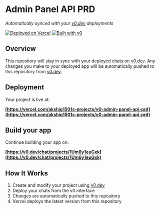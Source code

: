 # Admin Panel API PRD

*Automatically synced with your [v0.dev](https://v0.dev) deployments*

[![Deployed on Vercel](https://img.shields.io/badge/Deployed%20on-Vercel-black?style=for-the-badge&logo=vercel)](https://vercel.com/akshig1501s-projects/v0-admin-panel-api-prd)
[![Built with v0](https://img.shields.io/badge/Built%20with-v0.dev-black?style=for-the-badge)](https://v0.dev/chat/projects/1Um6y1euGxk)

## Overview

This repository will stay in sync with your deployed chats on [v0.dev](https://v0.dev).
Any changes you make to your deployed app will be automatically pushed to this repository from [v0.dev](https://v0.dev).

## Deployment

Your project is live at:

**[https://vercel.com/akshig1501s-projects/v0-admin-panel-api-prd](https://vercel.com/akshig1501s-projects/v0-admin-panel-api-prd)**

## Build your app

Continue building your app on:

**[https://v0.dev/chat/projects/1Um6y1euGxk](https://v0.dev/chat/projects/1Um6y1euGxk)**

## How It Works

1. Create and modify your project using [v0.dev](https://v0.dev)
2. Deploy your chats from the v0 interface
3. Changes are automatically pushed to this repository
4. Vercel deploys the latest version from this repository